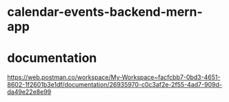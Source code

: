 # calendar-events-backend-mern-app

# documentation
https://web.postman.co/workspace/My-Workspace~facfcbb7-0bd3-4651-8602-1f2601b3e1df/documentation/26935970-c0c3af2e-2f55-4ad7-909d-da49e22e8e99
